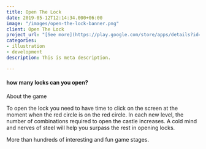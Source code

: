 ```yaml
---
title: Open The Lock
date: 2019-05-12T12:14:34.000+06:00
image: "/images/open-the-lock-banner.png"
client: Open The Lock
project_url: "[See more](https://play.google.com/store/apps/details?id=com.azdam.openthelock)"
categories:
- illustration
- development
description: This is meta description.

---
```

#### how many locks can you open?

About the game

To open the lock you need to have time to click on the screen at the moment when the red circle is on the red circle. In each new level, the number of combinations required to open the castle increases. A cold mind and nerves of steel will help you surpass the rest in opening locks.

More than hundreds of interesting and fun game stages.